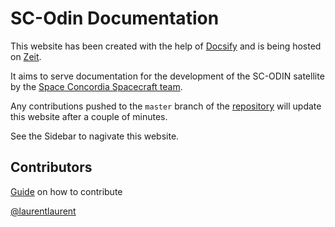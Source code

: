 # SC-Odin Documentation

This website has been created with the help of [Docsify](https://docsify.js.org/#/) and is being hosted on [Zeit](https://zeit.co/).

It aims to serve documentation for the development of the SC-ODIN satellite by the [Space Concordia Spacecraft team](https://spaceconcordia.github.io/spacecraft.html).

Any contributions pushed to the `master` branch of the [repository](https://github.com/spaceconcordia/sc-odin-docs) will update this website after a couple of minutes.

See the Sidebar to nagivate this website.

## Contributors

[Guide](guide-contribution.md) on how to contribute

[@laurentlaurent](https://github.com/laurentlaurent)
